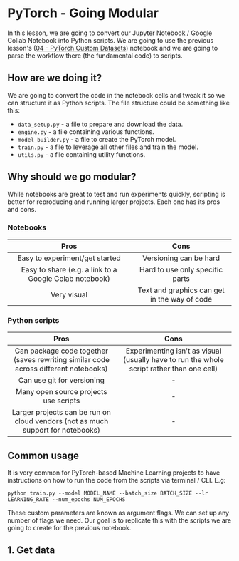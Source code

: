 # PyTorch - Going Modular

In this lesson, we are going to convert our Jupyter Notebook / Google Collab Notebook into Python scripts. We are going to use the previous lesson's ([04 - PyTorch Custom Datasets](04_pytorch_custom_datasets.ipynb)) notebook and we are going to parse the workflow there (the fundamental code) to scripts.

## How are we doing it?

We are going to convert the code in the notebook cells and tweak it so we can structure it as Python scripts. The file structure could be something like this:

* `data_setup.py` - a file to prepare and download the data.
* `engine.py` - a file containing various functions.
* `model_builder.py` - a file to create the PyTorch model.
* `train.py` - a file to leverage all other files and train the model.
* `utils.py` - a file containing utility functions.

## Why should we go modular?

While notebooks are great to test and run experiments quickly, scripting is better for reproducing and running larger projects. Each one has its pros and cons.

### Notebooks

| **Pros** | **Cons** |
|:---:|:---:|
| Easy to experiment/get started | Versioning can be hard |
| Easy to share (e.g. a link to a Google Colab notebook) | Hard to use only specific parts |
| Very visual | Text and graphics can get in the way of code |

### Python scripts

| **Pros** | **Cons** |
|:---:|:---:|
| Can package code together (saves rewriting similar code across different notebooks) | Experimenting isn't as visual (usually have to run the whole script rather than one cell) |
| Can use git for versioning | - |
| Many open source projects use scripts | - |
| Larger projects can be run on cloud vendors (not as much support for notebooks) | - |

## Common usage

It is very common for PyTorch-based Machine Learning projects to have instructions on how to run the code from the scripts via terminal / CLI. E.g:

```
python train.py --model MODEL_NAME --batch_size BATCH_SIZE --lr LEARNING_RATE --num_epochs NUM_EPOCHS
```

These custom parameters are known as argument flags. We can set up any number of flags we need. Our goal is to replicate this with the scripts we are going to create for the previous notebook.

## 1. Get data
